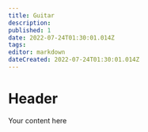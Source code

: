 ```yaml
---
title: Guitar
description: 
published: 1
date: 2022-07-24T01:30:01.014Z
tags: 
editor: markdown
dateCreated: 2022-07-24T01:30:01.014Z
---
```


# Header
Your content here
